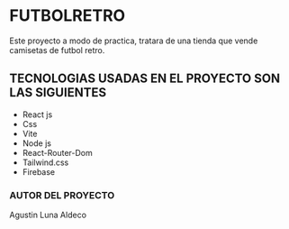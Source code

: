 # FUTBOLRETRO 
Este proyecto a modo de practica, tratara de una tienda que vende camisetas de futbol retro. 

## TECNOLOGIAS USADAS EN EL PROYECTO SON LAS SIGUIENTES
- React js
- Css 
- Vite 
- Node js 
- React-Router-Dom 
- Tailwind.css 
- Firebase 


### AUTOR DEL PROYECTO
Agustin Luna Aldeco 